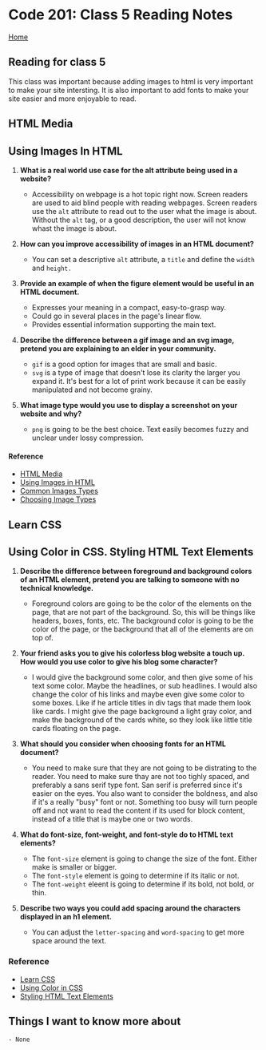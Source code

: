 # Code 201: Class 5 Reading Notes

[Home](https://mtorres6739.github.io/reading-notes/)

## Reading for class 5

This class was important because adding images to html is very important to make your site intersting.  It is also important to add fonts to make your site easier and more enjoyable to read.

## HTML Media

## Using Images In HTML

1. **What is a real world use case for the alt attribute being used in a website?**

    - Accessibility on webpage is a hot topic right now.  Screen readers are used to aid blind people with reading webpages.  Screen readers use the ```alt``` attribute to read out to the user what the image is about.  Without the ```alt``` tag, or a good description, the user will not know whast the image is about.

2. **How can you improve accessibility of images in an HTML document?**

    - You can set a descriptive ```alt``` attribute, a ```title``` and define the ```width``` and ```height.```
  
3. **Provide an example of when the figure element would be useful in an HTML document.**

    - Expresses your meaning in a compact, easy-to-grasp way.
    - Could go in several places in the page's linear flow.
    - Provides essential information supporting the main text.

4. **Describe the difference between a gif image and an svg image, pretend you are explaining to an elder in your community.**

    - ```gif``` is a good option for images that are small and basic.
    - ```svg``` is a type of image that doesn't lose its clarity the larger you expand it. It's best for a lot of print work because it can be easily manipulated and not become grainy.
  
5. **What image type would you use to display a screenshot on your website and why?**

    - ```png``` is going to be the best choice. Text easily becomes fuzzy and unclear under lossy compression.

#### Reference
- [HTML Media](https://developer.mozilla.org/en-US/docs/Learn/HTML/Multimedia_and_embedding)
- [Using Images in HTML](https://developer.mozilla.org/en-US/docs/Learn/HTML/Multimedia_and_embedding/Images_in_HTML)
- [Common Images Types](https://developer.mozilla.org/en-US/docs/Web/Media/Formats/Image_types)
- [Choosing Image Types](https://developer.mozilla.org/en-US/docs/Web/Media/Formats/Image_types#choosing_an_image_format)

## Learn CSS

## Using Color in CSS. Styling HTML Text Elements

1. **Describe the difference between foreground and background colors of an HTML element, pretend you are talking to someone with no technical knowledge.**

    - Foreground colors are going to be the color of the elements on the page, that are not part of the background.  So, this will be things like headers, boxes, fonts, etc.  The background color is going to be the color of the page, or the background that all of the elements are on top of.

2. **Your friend asks you to give his colorless blog website a touch up. How would you use color to give his blog some character?**

    - I would give the background some color, and then give some of his text some color.  Maybe the headlines, or sub headlines.  I would also change the color of his links and maybe even give some color to some boxes.  Like if he article titles in div tags that made them look like cards.  I might give the page background a light gray color, and make the background of the cards white, so they look like little title cards floating on the page.

3. **What should you consider when choosing fonts for an HTML document?**

    - You need to make sure that they are not going to be distrating to the reader.  You need to make sure thay are not too tighly spaced, and preferably a sans serif type font.  San serif is preferred since it's easier on the eyes.  You also want to consider the boldness, and also if it's a really "busy" font or not.  Something too busy will turn people off and not want to read the content if its used for block content, instead of a title that is maybe one or two words.

4. **What do font-size, font-weight, and font-style do to HTML text elements?**

    - The ```font-size``` element is going to change the size of the font. Either make is smaller or bigger.
    - The ```font-style``` element is going to determine if its italic or not.
    - The ```font-weight``` eleent is going to determine if its bold, not bold, or thin.

5. **Describe two ways you could add spacing around the characters displayed in an h1 element.**

    - You can adjust the ```letter-spacing``` and ```word-spacing``` to get more space around the text.

### Reference

- [Learn CSS](https://developer.mozilla.org/en-US/docs/Learn/CSS)
- [Using Color in CSS](https://developer.mozilla.org/en-US/docs/Web/CSS/CSS_Colors/Applying_color)
- [Styling HTML Text Elements](https://developer.mozilla.org/en-US/docs/Learn/CSS/Styling_text/Fundamentals)

## Things I want to know more about
    
    - None

